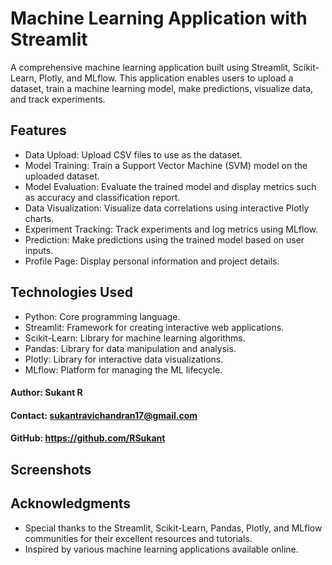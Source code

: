 # Machine Learning Application with Streamlit
A comprehensive machine learning application built using Streamlit, Scikit-Learn, Plotly, and MLflow. This application enables users to upload a dataset, train a machine learning model, make predictions, visualize data, and track experiments.

## Features
- Data Upload: Upload CSV files to use as the dataset.
- Model Training: Train a Support Vector Machine (SVM) model on the uploaded dataset.
- Model Evaluation: Evaluate the trained model and display metrics such as accuracy and classification report.
- Data Visualization: Visualize data correlations using interactive Plotly charts.
- Experiment Tracking: Track experiments and log metrics using MLflow.
- Prediction: Make predictions using the trained model based on user inputs.
- Profile Page: Display personal information and project details.

## Technologies Used
- Python: Core programming language.
- Streamlit: Framework for creating interactive web applications.
- Scikit-Learn: Library for machine learning algorithms.
- Pandas: Library for data manipulation and analysis.
- Plotly: Library for interactive data visualizations.
- MLflow: Platform for managing the ML lifecycle.

#### Author: Sukant R
#### Contact: sukantravichandran17@gmail.com
#### GitHub: https://github.com/RSukant

## Screenshots


## Acknowledgments
- Special thanks to the Streamlit, Scikit-Learn, Pandas, Plotly, and MLflow communities for their excellent resources and tutorials.
- Inspired by various machine learning applications available online.
